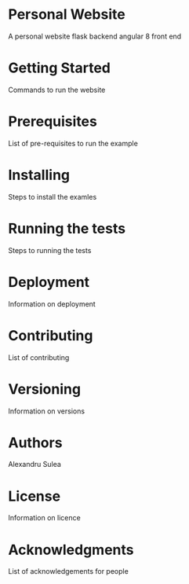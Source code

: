 # Personal Website
A personal website
flask backend
angular 8 front end

# Getting Started

Commands to run the website

# Prerequisites

List of pre-requisites to run the example

# Installing

Steps to install the examles

# Running the tests

Steps to running the tests

# Deployment

Information on deployment

# Contributing

List of contributing

# Versioning

Information on versions

# Authors

Alexandru Sulea

# License

Information on licence

# Acknowledgments

List of acknowledgements for people


